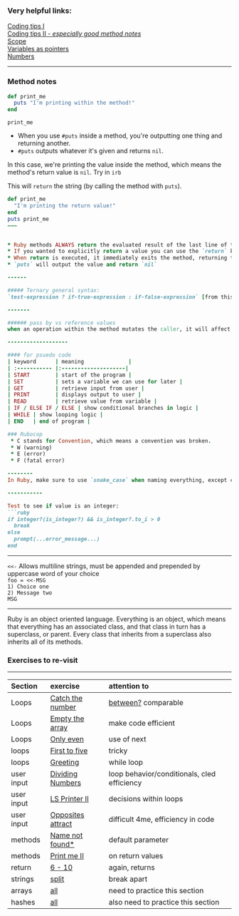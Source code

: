 ### Very helpful links:
[Coding tips I](https://launchschool.com/lessons/a0f3cd44/assignments/aa99ad2d)  
[Coding tips II - *especially good method notes*](https://launchschool.com/lessons/a0f3cd44/assignments/f612fbc5)  
[Scope](https://launchschool.com/lessons/a0f3cd44/assignments/fff0b9db)  
[Variables as pointers](https://launchschool.com/books/ruby/read/more_stuff#variables_as_pointers)  
[Numbers](http://ruby.bastardsbook.com/chapters/numbers/)

----------------

### Method notes
```ruby  
def print_me    
  puts "I'm printing within the method!"  
end
```

`print_me`  
* When you use `#puts` inside a method, you're outputting one thing and returning another.  
* `#puts` outputs whatever it's given and returns `nil`.

In this case, we're printing the value inside the method, which means the method's return value is `nil`. Try in `irb`  

This will `return` the string (by calling the method with `puts`).
```ruby 
def print_me  
  "I'm printing the return value!"  
end  
puts print_me  
~~~


* Ruby methods ALWAYS return the evaluated result of the last line of the expression unless an explicit return comes before it.  
* If you wanted to explicitly return a value you can use the `return` keyword
* When return is executed, it immediately exits the method, returning the provided value.
* `puts` will output the value and return `nil`

------

##### Ternary general syntax:  
`test-expression ? if-true-expression : if-false-expression` [from this page.](http://alvinalexander.com/blog/post/ruby/examples-ruby-ternary-operator-true-false-syntax)

-------

###### pass by vs reference values
when an operation within the method mutates the caller, it will affect the original object

-------------------

#### for psuedo code
| keyword      | meaning              |
| :----------- |:--------------------|
| START        | start of the program |
| SET          | sets a variable we can use for later |
| GET          | retrieve input from user |
| PRINT        | displays output to user |
| READ         | retrieve value from variable |
| IF / ELSE IF / ELSE | show conditional branches in logic |
| WHILE | show looping logic |
| END   | end of program |

### Rubocop
 * C stands for Convention, which means a convention was broken.
 * W (warning)
 * E (error)
 * F (fatal error)

--------
In Ruby, make sure to use `snake_case` when naming everything, except classes which are `CamelCase` or constants, which are all `UPPERCASE`.  

-----------

Test to see if value is an integer:
```ruby
if integer?(is_integer?) && is_integer?.to_i > 0
  break
else
  prompt(...error_message...)
end
```

-----------
`<<-` Allows multiline strings, must be appended and prepended by uppercase word of your choice  
`foo = <<-MSG`  
 `1) Choice one`  
 `2) Message two`  
 `MSG`

-------
Ruby is an object oriented language. Everything is an object, which means that everything has an associated class, and that class in turn has a superclass, or parent. Every class that inherits from a superclass also inherits all of its methods.

### Exercises to re-visit
-----
| Section    | exercise | attention to |
| :---------- | :-------- | :----------- |
| Loops        | [Catch the number](https://launchschool.com/exercises/f1616791) | [between?](http://ruby-doc.org/core-2.3.1/Comparable.html) comparable |
| Loops        | [Empty the array](https://launchschool.com/exercises/0866fdc7) | make code efficient |
| Loops  | [Only even](https://launchschool.com/exercises/1f4b0bec) | use of next |
| loops  | [First to five](https://launchschool.com/exercises/41f4b2a2) | tricky |
| loops  | [Greeting](https://launchschool.com/exercises/aae4a14e) | while loop |
| user input | [Dividing Numbers](https://launchschool.com/exercises/e740a355) | loop behavior/conditionals, cled efficiency |
| user input | [LS Printer II](https://launchschool.com/exercises/e0ff894c) | decisions within loops |
| user input | [Opposites attract](https://launchschool.com/exercises/84929d91) | difficult 4me, efficiency in code |
| methods | [Name not found*](https://launchschool.com/exercises/d462c857) | default parameter |
| methods | [Print me II](https://launchschool.com/exercises/15ab0113) | on return values |
| return | [6 - 10](https://launchschool.com/exercise_sets/d6b1fb73) | again, returns |
| strings | [split](https://launchschool.com/exercises/97f49731) | break apart |
| arrays | [all](https://launchschool.com/exercise_sets/43b48b60) | need to practice this section |
| hashes | [all](https://launchschool.com/exercise_sets/71b9ad5d) | also need to practice this section |
